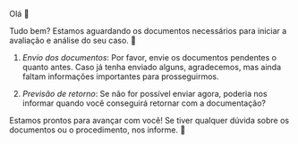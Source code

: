 Olá 👋

Tudo bem? Estamos aguardando os documentos necessários para iniciar a avaliação e análise do seu caso. 📑

1. *Envio dos documentos*: Por favor, envie os documentos pendentes o quanto antes. Caso já tenha enviado alguns, agradecemos, mas ainda faltam informações importantes para prosseguirmos.

2. *Previsão de retorno*: Se não for possível enviar agora, poderia nos informar quando você conseguirá retornar com a documentação?

Estamos prontos para avançar com você! Se tiver qualquer dúvida sobre os documentos ou o procedimento, nos informe. 🚀
